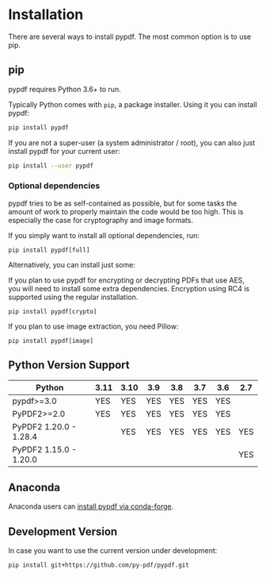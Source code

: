 # Installation

There are several ways to install pypdf. The most common option is to use pip.

## pip

pypdf requires Python 3.6+ to run.

Typically Python comes with `pip`, a package installer. Using it you can
install pypdf:

```bash
pip install pypdf
```

If you are not a super-user (a system administrator / root), you can also just
install pypdf for your current user:

```bash
pip install --user pypdf
```

### Optional dependencies

pypdf tries to be as self-contained as possible, but for some tasks the amount
of work to properly maintain the code would be too high. This is especially the
case for cryptography and image formats.

If you simply want to install all optional dependencies, run:

```
pip install pypdf[full]
```

Alternatively, you can install just some:

If you plan to use pypdf for encrypting or decrypting PDFs that use AES, you
will need to install some extra dependencies. Encryption using RC4 is supported
using the regular installation.

```
pip install pypdf[crypto]
```

If you plan to use image extraction, you need Pillow:

```
pip install pypdf[image]
```

## Python Version Support

| Python                 | 3.11 | 3.10 | 3.9 | 3.8 | 3.7 | 3.6 | 2.7 |
| ---------------------- | ---- | ---- | --- | --- | --- | --- | --- |
| pypdf>=3.0             | YES  | YES  | YES | YES | YES | YES |     |
| PyPDF2>=2.0            | YES  | YES  | YES | YES | YES | YES |     |
| PyPDF2 1.20.0 - 1.28.4 |      | YES  | YES | YES | YES | YES | YES |
| PyPDF2 1.15.0 - 1.20.0 |      |      |     |     |     |     | YES |


## Anaconda

Anaconda users can [install pypdf via conda-forge](https://anaconda.org/conda-forge/pypdf).


## Development Version

In case you want to use the current version under development:

```bash
pip install git+https://github.com/py-pdf/pypdf.git
```
